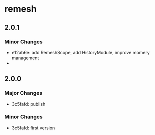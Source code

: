 # remesh

## 2.0.1

### Minor Changes

- e12ab6e: add RemeshScope, add HistoryModule, improve momery management
-

## 2.0.0

### Major Changes

- 3c5fafd: publish

### Minor Changes

- 3c5fafd: first version
